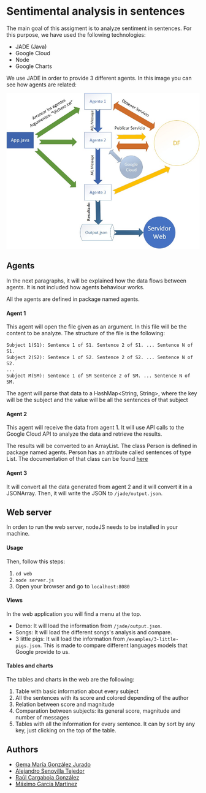 # Sentimental analysis in sentences

The main goal of this assigment is to analyze sentiment in sentences. For this purpose, we have used the following technologies:

- JADE (Java)
- Google Cloud
- Node
- Google Charts

We use JADE in order to provide 3 different agents. In this image you can see how agents are related:

![Agents](docs/agents.jpg)

## Agents

In the next paragraphs, it will be explained how the data flows between agents. It is not included how agents behaviour works.

All the agents are defined in package named agents.

#### Agent 1

This agent will open the file given as an argument. In this file will be the content to be analyze. The structure of the file is the following:

```
Subject 1(S1): Sentence 1 of S1. Sentence 2 of S1. ... Sentence N of S1.
Subject 2(S2): Sentence 1 of S2. Sentence 2 of S2. ... Sentence N of S2.
...
Subject M(SM): Sentence 1 of SM Sentence 2 of SM. ... Sentence N of SM.
```

The agent will parse that data to a HashMap<String, String>, where the key will be the subject and the value will be all the sentences of that subject

#### Agent 2

This agent will receive the data from agent 1. It will use API calls to the Google Cloud API to analyze the data and retrieve the results.

The results will be converted to an ArrayList<Person>. The class Person is defined in package named agents. Person has an attribute called sentences of type List<Sentence>. The documentation of that class can be found [here](https://cloud.google.com/natural-language/docs/reference/rest/v1/Sentence?hl=es)

#### Agent 3

It will convert all the data generated from agent 2 and it will convert it in a JSONArray. Then, it will write the JSON to ```/jade/output.json```.


## Web server

In orden to run the web server, nodeJS needs to be installed in your machine. 

#### Usage

Then, follow this steps:

1. ```cd web```
2. ```node server.js```
3. Open your browser and go to ```localhost:8080```

#### Views

In the web application you will find a menu at the top.

- Demo: It will load the information from ```/jade/output.json```.
- Songs: It will load the different songs's analysis and compare.
- 3 little pigs: It will load the information from ```/examples/3-little-pigs.json```. This is made to compare different languages models that Google provide to us.

#### Tables and charts

The tables and charts in the web are the following:

1. Table with basic information about every subject
2. All the sentences with its score and colored depending of the author
3. Relation between score and magnitude
4. Comparation between subjects: its general score, magnitude and number of messages
5. Tables with all the information for every sentence. It can by sort by any key, just clicking on the top of the table.


## Authors
* [Gema María González Jurado](https://github.com/gemawari)
* [Alejandro Senovilla Tejedor](https://github.com/Alexsente)
* [Raúl Cargaboja González](https://github.com/rcarbajsa)
* [Máximo García Martinez](https://github.com/onmax)
